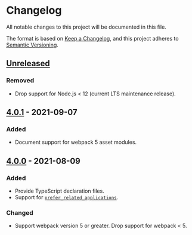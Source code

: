 # Changelog

All notable changes to this project will be documented in this file.

The format is based on [Keep a Changelog](https://keepachangelog.com/en/1.0.0/),
and this project adheres to [Semantic Versioning](https://semver.org/spec/v2.0.0.html).

## [Unreleased]

### Removed

- Drop support for Node.js < 12 (current LTS maintenance release).

## [4.0.1] - 2021-09-07

### Added

- Document support for webpack 5 asset modules.

## [4.0.0] - 2021-08-09

### Added

- Provide TypeScript declaration files.
- Support for [`prefer_related_applications`](https://developer.mozilla.org/en-US/docs/Web/Manifest/prefer_related_applications).

### Changed

- Support webpack version 5 or greater. Drop support for webpack < 5.

[unreleased]: https://github.com/tumblr/webpack-web-app-manifest-plugin/compare/4.0.1...HEAD
[4.0.1]: https://github.com/tumblr/webpack-web-app-manifest-plugin/compare/v4.0.0...4.0.1
[4.0.0]: https://github.com/tumblr/webpack-web-app-manifest-plugin/compare/v3.0.2...v4.0.0
